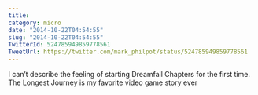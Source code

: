 ```yaml
---
title: 
category: micro
date: "2014-10-22T04:54:55"
slug: "2014-10-22T04:54:55"
TwitterId: 524785949859778561
TweetUrl: https://twitter.com/mark_philpot/status/524785949859778561
---
```


I can’t describe the feeling of starting Dreamfall Chapters for the first time.
The Longest Journey is my favorite video game story ever
